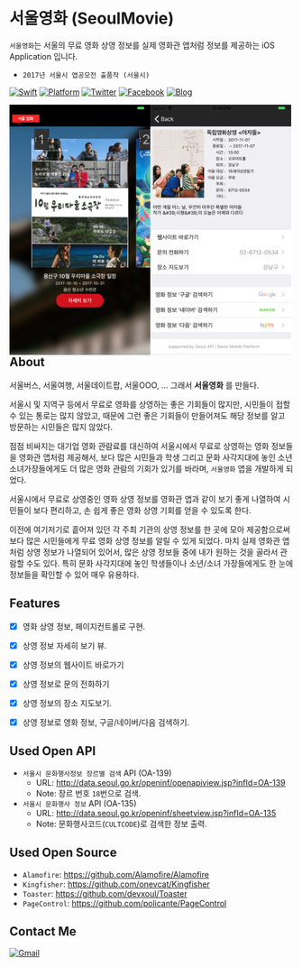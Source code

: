 # 서울영화 (SeoulMovie)
 `서울영화`는 서울의 무료 영화 상영 정보를 실제 영화관 앱처럼 정보를 제공하는 iOS Application 입니다. 
  - `2017년 서울시 앱공모전 출품작 (서울시)`

[![Swift](https://img.shields.io/badge/Swift-compatible-E77335.svg)](https://swift.org)
[![Platform](https://img.shields.io/badge/platform-iOS_9.0+-lightgrey.svg)](https://github.com/blackturtle2/SeoulMovie)
[![Twitter](https://img.shields.io/badge/twitter-%40blackturtle2-1EA0F2.svg)](http://twitter.com/blackturtle2)
[![Facebook](https://img.shields.io/badge/facebook-%40blackturtle2-4267B1.svg)](http://facebook.com/blackturtle2)
[![Blog](https://img.shields.io/badge/blog-blackturtle2.net-EC5620.svg)](http://blackturtle2.net)


<img src = "https://github.com/blackturtle2/SeoulMovie/blob/master/Screen%20Shot%2001%20-%20Main%20View.png?raw=true" width = 250 align = left >  <img src = "https://github.com/blackturtle2/SeoulMovie/blob/master/Screen%20Shot%2002%20-%20Detail%20View.png?raw=true" width = 250 align = left >


## About
 서울버스, 서울여행, 서울데이트팝, 서울OOO, ... 그래서 **서울영화** 를 만들다.

 서울시 및 지역구 등에서 무료로 영화를 상영하는 좋은 기회들이 많지만, 시민들이 접할 수 있는 통로는 많지 않았고, 때문에 그런 좋은 기회들이 만들어져도 해당 정보를 알고 방문하는 시민들은 많지 않았다.

 점점 비싸지는 대기업 영화 관람료를 대신하여 서울시에서 무료로 상영하는 영화 정보들을 영화관 앱처럼 제공해서, 보다 많은 시민들과 학생 그리고 문화 사각지대에 놓인 소년소녀가장들에게도 더 많은 영화 관람의 기회가 있기를 바라며, `서울영화` 앱을 개발하게 되었다.

 서울시에서 무료로 상영중인 영화 상영 정보를 영화관 앱과 같이 보기 좋게 나열하여 시민들이 보다 편리하고, 손 쉽게 좋은 영화 상영 기회를 얻을 수 있도록 한다.
 
 이전에 여기저기로 흩어져 있던 각 주최 기관의 상영 정보를 한 곳에 모아 제공함으로써 보다 많은 시민들에게 무료 영화 상영 정보를 알릴 수 있게 되었다. 마치 실제 영화관 앱처럼 상영 정보가 나열되어 있어서, 많은 상영 정보들 중에 내가 원하는 것을 골라서 관람할 수도 있다. 특히 문화 사각지대에 놓인 학생들이나 소년/소녀 가장들에게도 한 눈에 정보들을 확인할 수 있어 매우 유용하다.

## Features
- [x] 영화 상영 정보, 페이지컨트롤로 구현.
- [x] 상영 정보 자세히 보기 뷰.
- [x] 상영 정보의 웹사이트 바로가기
- [x] 상영 정보로 문의 전화하기
- [x] 상영 정보의 장소 지도보기.
- [x] 상영 정보로 영화 정보, 구글/네이버/다음 검색하기.



## Used Open API
- `서울시 문화행사정보 장르별 검색` API (OA-139)
	- URL: http://data.seoul.go.kr/openinf/openapiview.jsp?infId=OA-139
	- Note: 장르 번호 `18`번으로 검색.
- `서울시 문화행사 정보` API (OA-135)
	- URL: http://data.seoul.go.kr/openinf/sheetview.jsp?infId=OA-135
	- Note: 문화행사코드(`CULTCODE`)로 검색한 정보 출력.


## Used Open Source
- `Alamofire`: https://github.com/Alamofire/Alamofire
- `Kingfisher`: https://github.com/onevcat/Kingfisher
- `Toaster`: https://github.com/devxoul/Toaster
- `PageControl`: https://github.com/policante/PageControl


## Contact Me
[![Gmail](https://img.shields.io/badge/Gmail-blackturtle2@gmail.com-000000.svg)](blackturtle2@gmail.com)